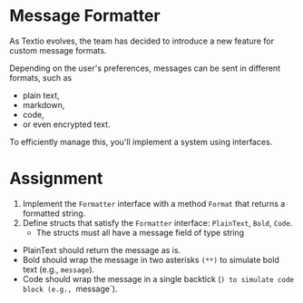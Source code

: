 # Message Formatter

As Textio evolves, the team has decided to introduce a new feature for custom message formats.

Depending on the user's preferences, messages can be sent in different formats, such as

- plain text,
- markdown,
- code,
- or even encrypted text.

To efficiently manage this, you'll implement a system using interfaces.

# Assignment

1. Implement the `Formatter` interface with a method `Format` that returns a formatted string.
2. Define structs that satisfy the `Formatter` interface: `PlainText`, `Bold`, `Code`.
   - The structs must all have a message field of type string

- PlainText should return the message as is.
- Bold should wrap the message in two asterisks `(**)` to simulate bold text (e.g., `message`).
- Code should wrap the message in a single backtick (`) to simulate code block (e.g., `message`).
